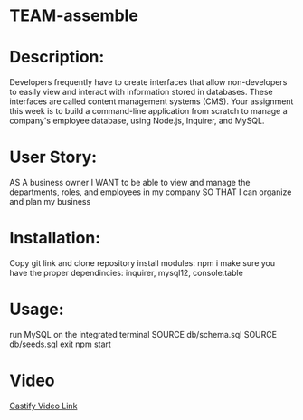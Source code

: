 # TEAM-assemble

# Description:
Developers frequently have to create interfaces that allow non-developers to easily view and interact with information stored in databases. These interfaces are called content management systems (CMS). Your assignment this week is to build a command-line application from scratch to manage a company's employee database, using Node.js, Inquirer, and MySQL.

# User Story:
AS A business owner
I WANT to be able to view and manage the departments, roles, and employees in my company
SO THAT I can organize and plan my business

# Installation:
Copy git link and clone repository
install modules: npm i
make sure you have the proper dependincies: 
inquirer, mysql12, console.table

# Usage:
run MySQL on the integrated terminal
SOURCE db/schema.sql
SOURCE db/seeds.sql
exit
npm start

# Video
[Castify Video Link](https://drive.google.com/file/d/1pNso38kxeyXvxG7L2lZq5SnFiRD3CwPe/view)